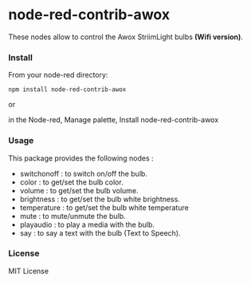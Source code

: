 # node-red-contrib-awox

These nodes allow to control the Awox StriimLight bulbs **(Wifi version)**.

### Install

From your node-red directory:

    npm install node-red-contrib-awox
    
or
    
in the Node-red, Manage palette, Install node-red-contrib-awox



### Usage


This package provides the following nodes :<br>

- switchonoff : to switch on/off the bulb.
- color : to get/set the bulb color.
- volume : to get/set the bulb volume.
- brightness : to get/set the bulb white brightness.
- temperature : to get/set the bulb white temperature
- mute : to mute/unmute the bulb.
- playaudio : to play a media with the bulb.
- say : to say a text with the bulb (Text to Speech).

     
### License 

MIT License